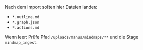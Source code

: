 Nach dem Import sollten hier Dateien landen:
- `*.outline.md`
- `*.graph.json`
- `*.actions.md`

Wenn leer: Prüfe Pfad `/uploads/manus/mindmaps/**` und die Stage `mindmap_ingest`.
